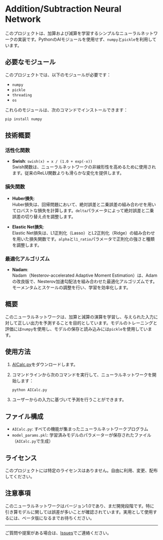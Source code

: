 # Addition/Subtraction Neural Network

このプロジェクトは、加算および減算を学習するシンプルなニューラルネットワークの実装です。PythonのAIモジュールを使用せず、`numpy`と`pickle`を利用しています。

## 必要なモジュール

このプロジェクトでは、以下のモジュールが必要です：

- `numpy`
- `pickle`
- `threading`
- `os`

これらのモジュールは、次のコマンドでインストールできます：

```bash
pip install numpy
```

## 技術概要

### 活性化関数

- **Swish**: `swish(x) = x / (1.0 + exp(-x))`  
  Swish関数は、ニューラルネットワークの非線形性を高めるために使用されます。従来のReLU関数よりも滑らかな変化を提供します。

### 損失関数

- **Huber損失**:  
  Huber損失は、回帰問題において、絶対誤差と二乗誤差の組み合わせを用いてロバストな損失を計算します。`delta`パラメータによって絶対誤差と二乗誤差の切り替え点を調整します。

- **Elastic Net損失**:  
  Elastic Net損失は、L1正則化（Lasso）とL2正則化（Ridge）の組み合わせを用いた損失関数です。`alpha`と`l1_ratio`パラメータで正則化の強さと種類を調整します。

### 最適化アルゴリズム

- **Nadam**:  
  Nadam（Nesterov-accelerated Adaptive Moment Estimation）は、Adamの改良版で、Nesterov加速勾配法を組み合わせた最適化アルゴリズムです。モーメンタムとスケールの調整を行い、学習を効率化します。

## 概要

このニューラルネットワークは、加算と減算の演算を学習し、与えられた入力に対して正しい出力を予測することを目的としています。モデルのトレーニングと評価には`numpy`を使用し、モデルの保存と読み込みには`pickle`を使用しています。

## 使用方法

1. [AICalc.py](https://raw.githubusercontent.com/uift-688/AICalc/main/AICalc.py)をダウンロードします。
2. コマンドラインから次のコマンドを実行して、ニューラルネットワークを開始します：

    ```bash
    python AICalc.py
    ```

3. ユーザーからの入力に基づいて予測を行うことができます。

## ファイル構成

- `AICalc.py`: すべての機能が集まったニューラルネットワークプログラム
- `model_params.pkl`: 学習済みモデルのパラメーターが保存されたファイル（`AICalc.py`で生成）

## ライセンス

このプロジェクトには特定のライセンスはありません。自由に利用、変更、配布してください。

## 注意事項

このニューラルネットワークはバージョン1.0であり、まだ開発段階です。特に引き算モデルに関しては誤差が多いことが確認されています。実用として使用するには、ベータ版になるまでお待ちください。

---

ご質問や提案がある場合は、[Issues](https://github.com/yourusername/yourrepository/issues)でご連絡ください。
